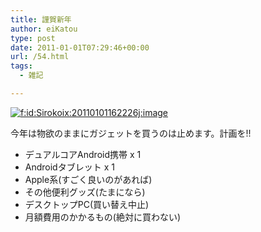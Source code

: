 ```yaml
---
title: 謹賀新年
author: eiKatou
type: post
date: 2011-01-01T07:29:46+00:00
url: /54.html
tags:
  - 雑記

---
```

<div class="section">
  <p>
    <a href="http://f.hatena.ne.jp/Sirokoix/20110101162226" class="hatena-fotolife" target="_blank"><img src="http://cdn-ak.f.st-hatena.com/images/fotolife/S/Sirokoix/20110101/20110101162226.jpg" alt="f:id:Sirokoix:20110101162226j:image" title="f:id:Sirokoix:20110101162226j:image" class="hatena-fotolife" /></a>
  </p>
  
  <p>
    今年は物欲のままにガジェットを買うのは止めます。計画を!!
  </p>
  
  <ul>
    <li>
      デュアルコアAndroid携帯 x 1
    </li>
    <li>
      Androidタブレット x 1
    </li>
    <li>
      Apple系(すごく良いのがあれば)
    </li>
    <li>
      その他便利グッズ(たまになら)
    </li>
    <li>
      デスクトップPC(買い替え中止)
    </li>
    <li>
      月額費用のかかるもの(絶対に買わない)
    </li>
  </ul>
</div>
